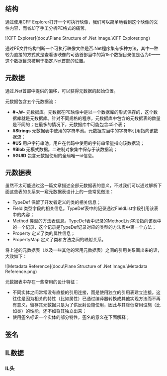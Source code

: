 ## 结构
通过使用CFF Explorer打开一个可执行映像，我们可以简单地看到这个映像的文件内容，而省却了手工分析PE格式的痛苦。

![CFF Explorer](docu\Plane Structure of .Net Image.\CFF Explorer.png)

通过PE文件结构判断一个可执行映像文件是否.Net程序集有多种方法，其中一种较为直接的方式就是查看该映像的可选首部当中的第15个数据目录值是否为0——这个数据目录被用于指定.Net首部的位置。

## 元数据
通过.Net首部中提供的偏移，可以获得元数据的起始位置。

元数据包含五个元数据流：
- **#~/#-** 元数据库。元数据在PE映像中是以一个数据库的形式保存的，这个数据库就是元数据库。针对不同规格的程序，元数据库中包含的元数据表的数量是不同的；在最多的情况下，元数据库中可能包含45个表；
- **#Strings**  元数据表中使用的字符串池。元数据库当中的字符串引用指向该数据流；
- **#US**       用户字符串池。用户在代码中使用的字符串常量指向该数据流；
- **#Blob**     无模式数据。二进制对象集中保存于该数据流；
- **#GUID**     包含元数据使用的全局唯一id信息。

## 元数据表
虽然不太可能通过这一篇文章描述全部元数据表的意义，不过我们可以通过解析下面这些表的关系来一窥元数据表设计上的一些常见做法：
  - TypeDef 保留了开发者定义的类的相关信息；
  - Field   类型字段的相关信息。TypeDef表中的记录通过FieldList字段引用该表中的内容；
  - Method  类型的方法表信息。TypeDef表中记录的MethodList字段指向该表中的一个记录，这个记录是TypeDef记录对应的类型的方法表中第一个方法；
  - Property 定义了类的属性信息；
  - PropertyMap 定义了类和方法之间的映射关系。

将上述的元数据表（以及一些其他的常用元数据表）之间的引用关系画出来的话，大致如下：

![Metadata Reference](docu\Plane Structure of .Net Image.\Metadata Reference.png)

元数据表中存在一些常用的设计特征：
- 不同实体之间常常没有直接的引用连接，而是使用独立的引用表建立连接。这往往是因为相关的特性（比如属性）已通过编译器转换成其他实现方法而不再有意义，留存其元数据只是为了供反射设施使用，因此与其降低常用设施（比如类）的性能，还不如将其独立出来；
- 使用签名标识一个实体的部分特性。签名的意义在下面解释；

## 签名

## IL数据
### IL头
